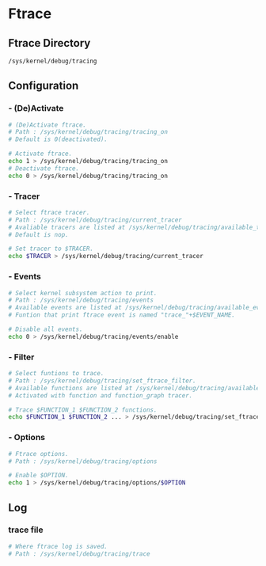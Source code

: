Ftrace
======

Ftrace Directory
----------------

```sh
/sys/kernel/debug/tracing
```

Configuration
-------------

### - (De)Activate

```sh
# (De)Activate ftrace.
# Path : /sys/kernel/debug/tracing/tracing_on
# Default is 0(deactivated).

# Activate ftrace.
echo 1 > /sys/kernel/debug/tracing/tracing_on
# Deactivate ftrace.
echo 0 > /sys/kernel/debug/tracing/tracing_on
```

### - Tracer
```sh
# Select ftrace tracer.
# Path : /sys/kernel/debug/tracing/current_tracer
# Avaliable tracers are listed at /sys/kernel/debug/tracing/available_tracers.
# Default is nop.

# Set tracer to $TRACER.
echo $TRACER > /sys/kernel/debug/tracing/current_tracer
```

### - Events
```sh
# Select kernel subsystem action to print.
# Path : /sys/kernel/debug/tracing/events
# Available events are listed at /sys/kernel/debug/tracing/available_events.
# Funtion that print ftrace event is named "trace_"+$EVENT_NAME.

# Disable all events.
echo 0 > /sys/kernel/debug/tracing/events/enable
```

### - Filter
```sh
# Select funtions to trace.
# Path : /sys/kernel/debug/tracing/set_ftrace_filter.
# Available functions are listed at /sys/kernel/debug/tracing/available_filter_functions.
# Activated with function and function_graph tracer.

# Trace $FUNCTION_1 $FUNCTION_2 functions. 
echo $FUNCTION_1 $FUNCTION_2 ... > /sys/kernel/debug/tracing/set_ftrace_filter
```

### - Options
```sh
# Ftrace options.
# Path : /sys/kernel/debug/tracing/options

# Enable $OPTION.
echo 1 > /sys/kernel/debug/tracing/options/$OPTION
```

Log
---

### trace file
```sh
# Where ftrace log is saved.
# Path : /sys/kernel/debug/tracing/trace
```